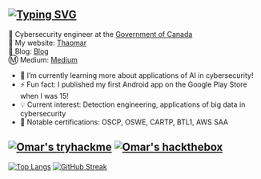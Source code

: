 [![Typing SVG](https://readme-typing-svg.herokuapp.com?color=1145F7&center=true&vCenter=true&lines=Hi+there%2C+I'm+Omar!+%F0%9F%91%8B)](https://git.io/typing-svg)
---
🍁 Cybersecurity engineer at the [Government of Canada](https://www.canada.ca/en.html)\
🦁 My website: [Thaomar](https://thaomar.com/)\
📝 Blog: [Blog](https://thaomar.blogspot.com/)\
Ⓜ️ Medium: [Medium](https://medium.com/@omar2535)

- 🔭 I’m currently learning more about applications of AI in cybersecurity!
- ⚡ Fun fact: I published my first Android app on the Google Play Store when I was 15!
- 💡 Current interest: Detection engineering, applications of big data in cybersecurity
- 🧾 Notable certifications: OSCP, OSWE, CARTP, BTL1, AWS SAA

[![Omar's tryhackme](https://tryhackme-badges.s3.amazonaws.com/omar2535.png)](https://tryhackme.com/p/omar2535)
[![Omar's hackthebox](http://www.hackthebox.eu/badge/image/31559)](https://www.hackthebox.com/home/users/profile/31559)
---

[![Top Langs](https://github-readme-stats.vercel.app/api/top-langs/?username=omar2535)](https://github.com/anuraghazra/github-readme-stats)
[![GitHub Streak](http://github-readme-streak-stats.herokuapp.com?user=omar2535&fire=00C2DD&dates=95DD49&sideNums=DD2727)](https://git.io/streak-stats)


